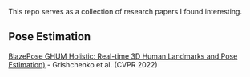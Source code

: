 This repo serves as a collection of research papers I found interesting.

## Pose Estimation
[BlazePose GHUM Holistic: Real-time 3D Human Landmarks and Pose Estimation)](https://arxiv.org/pdf/2206.11678.pdf) -  Grishchenko et al. (CVPR 2022)
